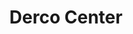 ---
title: "Derco Center"
url: /bogota-d-c/derco-center-avenida-caracas/
shop: reparación de automóviles
---
